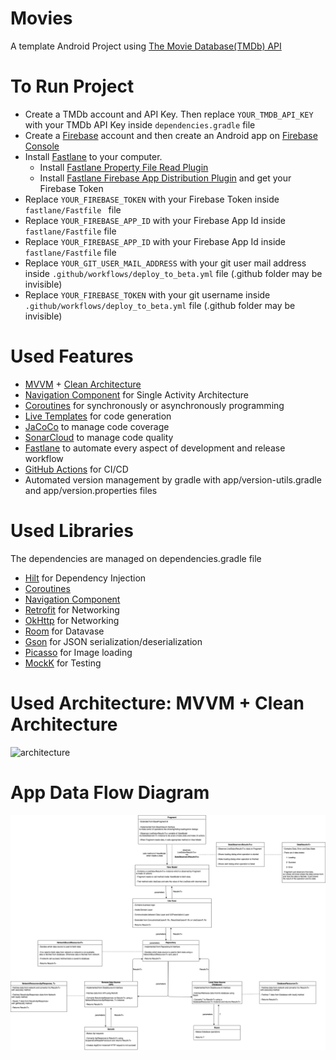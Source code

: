 # Movies

A template Android Project using [The Movie Database(TMDb) API](https://www.themoviedb.org/documentation/api)

# To Run Project

- Create a TMDb account and API Key. Then replace `YOUR_TMDB_API_KEY` with your TMDb API Key inside `dependencies.gradle` file
- Create a [Firebase](firebase.google.com) account and then create an Android app on [Firebase Console](https://console.firebase.google.com/)
- Install [Fastlane](https://docs.fastlane.tools/) to your computer. 
    - Install [Fastlane Property File Read Plugin](https://github.com/unitedclassifiedsapps/fastlane-plugin-property_file_read)
    - Install [Fastlane Firebase App Distribution Plugin](https://firebase.google.com/docs/app-distribution/android/distribute-fastlane) and get your Firebase Token
- Replace `YOUR_FIREBASE_TOKEN` with your Firebase Token inside `fastlane/Fastfile ` file
- Replace `YOUR_FIREBASE_APP_ID` with your Firebase App Id inside `fastlane/Fastfile` file
- Replace `YOUR_FIREBASE_APP_ID` with your Firebase App Id inside `fastlane/Fastfile` file
- Replace `YOUR_GIT_USER_MAIL_ADDRESS` with your git user mail address inside `.github/workflows/deploy_to_beta.yml` file (.github folder may be invisible)
- Replace `YOUR_FIREBASE_TOKEN` with your git username inside `.github/workflows/deploy_to_beta.yml` file (.github folder may be invisible)

# Used Features

- [MVVM](https://developer.android.com/jetpack/guide) + [Clean Architecture](https://blog.cleancoder.com/uncle-bob/2012/08/13/the-clean-architecture.html)
- [Navigation Component](https://medium.com/@korwin22/jacoco-for-android-e56bffedef48) for Single Activity Architecture
- [Coroutines](https://github.com/Kotlin/kotlinx.coroutines) for synchronously or asynchronously programming
- [Live Templates](https://medium.com/google-developers/writing-more-code-by-writing-less-code-with-android-studio-live-templates-244f648d17c7s) for code generation
- [JaCoCo](https://medium.com/@korwin22/jacoco-for-android-e56bffedef48) to manage code coverage
- [SonarCloud](https://sonarcloud.io/) to manage code quality
- [Fastlane](https://fastlane.tools/) to automate every aspect of development and release workflow
- [GitHub Actions](https://docs.github.com/en/actions) for CI/CD
- Automated version management by gradle with app/version-utils.gradle and app/version.properties files

# Used Libraries

The dependencies are managed on dependencies.gradle file

- [Hilt](https://github.com/google/dagger/tree/master/java/dagger/hilt) for Dependency Injection
- [Coroutines](https://github.com/Kotlin/kotlinx.coroutines)
- [Navigation Component](https://developer.android.com/guide/navigation)
- [Retrofit](https://github.com/square/retrofit) for Networking
- [OkHttp](https://github.com/square/okhttp) for Networking
- [Room](https://developer.android.com/training/data-storage/room) for Datavase
- [Gson](https://github.com/google/gson) for JSON serialization/deserialization
- [Picasso](https://github.com/square/picasso) for Image loading
- [MockK](https://github.com/mockk/mockk) for Testing


# Used Architecture: MVVM + Clean Architecture

![architecture](https://github.com/icmenyunus/yemeksepeti-iOSChallenge/blob/main/images/mvvm_ios_diagram.jpg?raw=true)


# App Data Flow Diagram

![data_flow_diagram](https://github.com/cimenmus/mvvm-android/blob/master/images/data_flow_diagram.png?raw=true)








































